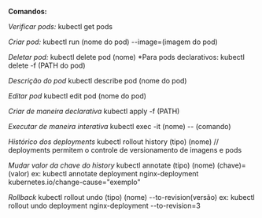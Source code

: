 **Comandos:**

*Verificar pods:*
kubectl get pods

*Criar pod:*
kubectl run (nome do pod) --image=(imagem do pod)

*Deletar pod:*
kubectl delete pod (nome)
*Para pods declarativos:
kubectl delete -f (PATH do pod)

*Descrição do pod*
kubectl describe pod (nome do pod)

*Editar pod*
kubectl edit pod (nome do pod)

*Criar de maneira declarativa*
kubectl apply -f (PATH)

*Executar de maneira interativa*
kubectl exec -it (nome) -- (comando)

*Histórico dos deployments*
kubectl rollout history (tipo) (nome)
// deployments permitem o controle de versionamento de imagens e pods

*Mudar valor da chave do history*
kubectl annotate (tipo) (nome) (chave)=(valor)
ex:
kubectl annotate deployment nginx-deployment kubernetes.io/change-cause="exemplo"

*Rollback*
kubectl rollout undo (tipo) (nome) --to-revision(versão)
ex:
kubectl rollout undo deployment nginx-deployment --to-revision=3